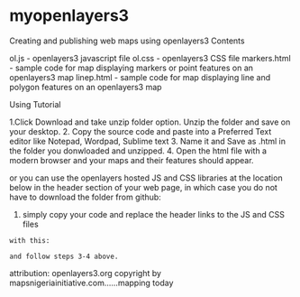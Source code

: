 # myopenlayers3
Creating and publishing web maps using openlayers3
Contents

ol.js - openlayers3 javascript file
ol.css - openlayers3 CSS file
markers.html - sample code for map displaying markers or point features on an openlayers3 map
linep.html - sample code for map displaying line and polygon features on an openlayers3 map

Using Tutorial

1.Click Download and take unzip folder option. Unzip the folder and save on your desktop.
2. Copy the source code and paste into a Preferred Text editor like Notepad, Wordpad, Sublime text
3. Name it and Save as .html in the folder you donwloaded and unzipped.
4. Open the html file with a modern browser and your maps and their features should appear.


or you can use the openlayers hosted JS and CSS libraries at the location below in the header section of your web page, in which case you do not have to download the folder from github:

1. simply copy your code and replace the header links to the JS and CSS files

<link rel="stylesheet" href="ol.css" >
    <script src="/ol.js"></script>
    
    with this:

<link rel="stylesheet" href="https://openlayers.org/en/v3.20.1/css/ol.css" >
    <script src="https://openlayers.org/en/v3.20.1/build/ol.js"></script>
    
    and follow steps 3-4 above.



attribution: openlayers3.org
    copyright by mapsnigeriainitiative.com......mapping today
